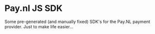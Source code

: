 # Pay.nl JS SDK

Some pre-generated (and manually fixed) SDK's for the Pay.NL payment provider. 
Just to make life easier...

